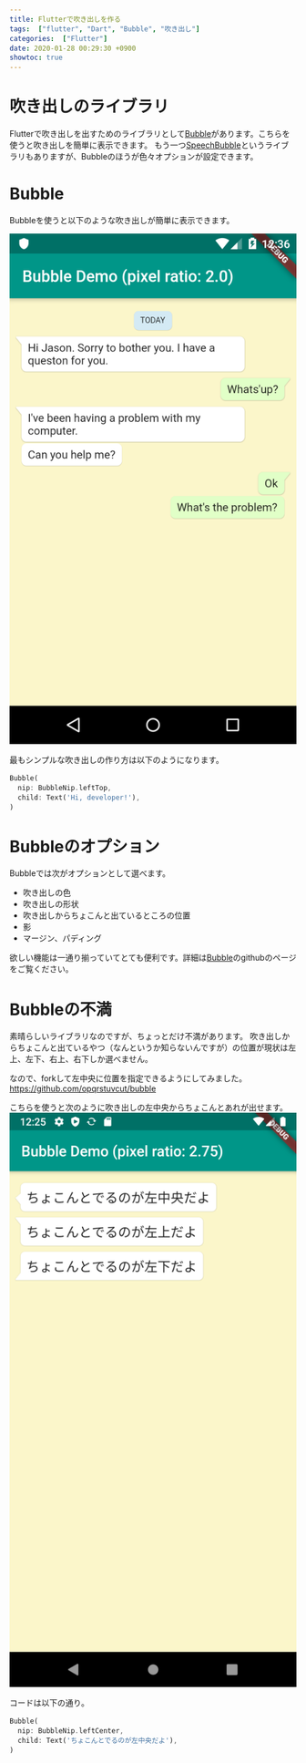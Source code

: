 ```yaml
---
title: Flutterで吹き出しを作る
tags:  ["flutter", "Dart", "Bubble", "吹き出し"]
categories:  ["Flutter"]
date: 2020-01-28 00:29:30 +0900
showtoc: true
---
```

# 吹き出しのライブラリ
Flutterで吹き出しを出すためのライブラリとして[Bubble](https://github.com/vi-k/bubble)があります。こちらを使うと吹き出しを簡単に表示できます。
もう一つ[SpeechBubble](https://github.com/NilsBacke/PHSpeechBubble)というライブラリもありますが、Bubbleのほうが色々オプションが設定できます。

# Bubble
Bubbleを使うと以下のような吹き出しが簡単に表示できます。
> 
![undefined.jpg](56ff1ce17d741bc7f6aeb54a9c567e76.png)

最もシンプルな吹き出しの作り方は以下のようになります。
``` Dart
Bubble(
  nip: BubbleNip.leftTop,
  child: Text('Hi, developer!'),
)
```
# Bubbleのオプション
Bubbleでは次がオプションとして選べます。
* 吹き出しの色
* 吹き出しの形状
* 吹き出しからちょこんと出ているところの位置
* 影
* マージン、パディング

欲しい機能は一通り揃っていてとても便利です。詳細は[Bubble](https://github.com/vi-k/bubble)のgithubのページをご覧ください。

# Bubbleの不満
素晴らしいライブラリなのですが、ちょっとだけ不満があります。
吹き出しからちょこんと出ているやつ（なんというか知らないんですが）の位置が現状は左上、左下、右上、右下しか選べません。

なので、forkして左中央に位置を指定できるようにしてみました。
https://github.com/opqrstuvcut/bubble

こちらを使うと次のように吹き出しの左中央からちょこんとあれが出せます。
![undefined.jpg](c9279461ed3598038212e7371b2a88fc.png)

コードは以下の通り。

``` Dart
Bubble(
  nip: BubbleNip.leftCenter,
  child: Text('ちょこんとでるのが左中央だよ'),
)
```
